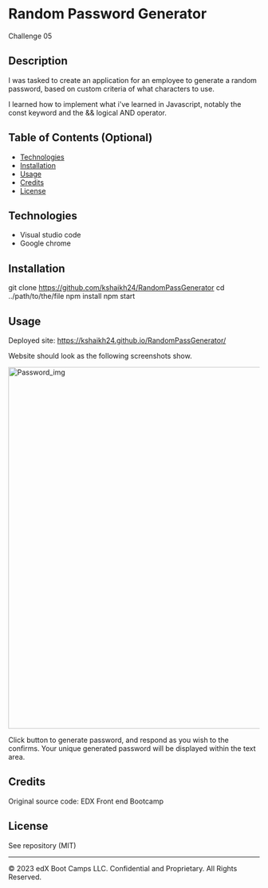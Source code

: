 # Random Password Generator
Challenge 05

## Description 

I was tasked to create an application for an employee to generate a random password, based on custom criteria of what characters to use.

I learned how to implement what i've learned in Javascript, notably the const keyword and the && logical AND operator.

## Table of Contents (Optional)

* [Technologies](#technologies)
* [Installation](#installation)
* [Usage](#usage)
* [Credits](#credits)
* [License](#license)

## Technologies

* Visual studio code
* Google chrome

## Installation

git clone https://github.com/kshaikh24/RandomPassGenerator
cd ../path/to/the/file
npm install
npm start

## Usage 

Deployed site: https://kshaikh24.github.io/RandomPassGenerator/

Website should look as the following screenshots show.

<img width="726" alt="Password_img" src="https://github.com/kshaikh24/RandomPassGenerator/assets/152036483/2f76cc91-333d-4937-ab44-fb31f93e6a2d">


Click button to generate password, and respond as you wish to the confirms.
Your unique generated password will be displayed within the text area.

## Credits

Original source code: EDX Front end Bootcamp

## License

See repository (MIT)

---

© 2023 edX Boot Camps LLC. Confidential and Proprietary. All Rights Reserved.
